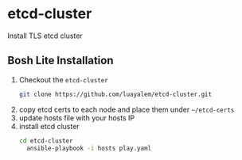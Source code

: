 # etcd-cluster
Install TLS etcd cluster
## Bosh Lite Installation
1. Checkout the `etcd-cluster`
	```bash
	git clone https://github.com/luayalem/etcd-cluster.git
	```
2. copy etcd certs to each node and place them under `~/etcd-certs`
3. update hosts file with your hosts IP
3. install etcd cluster
	```bash
	cd etcd-cluster
      ansible-playbook -i hosts play.yaml
	```
